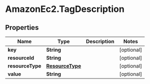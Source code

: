 # AmazonEc2.TagDescription

## Properties

Name | Type | Description | Notes
------------ | ------------- | ------------- | -------------
**key** | **String** |  | [optional] 
**resourceId** | **String** |  | [optional] 
**resourceType** | [**ResourceType**](ResourceType.md) |  | [optional] 
**value** | **String** |  | [optional] 



